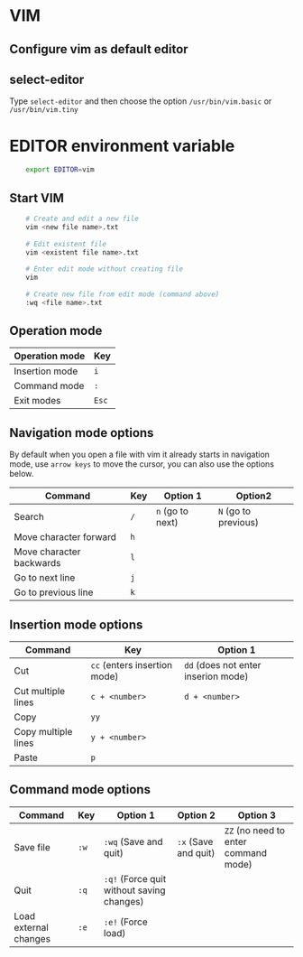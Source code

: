 # VIM

## Configure vim as default editor
## select-editor
Type `select-editor` and then choose the option `/usr/bin/vim.basic` or `/usr/bin/vim.tiny`

# EDITOR environment variable
```bash
    export EDITOR=vim
```

## Start VIM
```bash
    # Create and edit a new file
    vim <new file name>.txt
    
    # Edit existent file
    vim <existent file name>.txt
    
    # Enter edit mode without creating file
    vim 
    
    # Create new file from edit mode (command above)
    :wq <file name>.txt
```

## Operation mode
|Operation mode|Key|
|--------------|---|
|Insertion mode|`i`|
|Command mode  |`:`|
|Exit modes    |`Esc`|

## Navigation mode options
By default when you open a file with vim it already starts in navigation mode, use `arrow keys` to move the cursor, you can also use the options below.

|Command|Key|Option 1|Option2|
|-------|---|--------|-------|
|Search |`/`|`n` (go to next)|`N` (go to previous)|
|Move character forward|`h`|||
|Move character backwards|`l`|||
|Go to next line|`j`|||
|Go to previous line|`k`|||

## Insertion mode options
|Command|Key|Option 1|
|-------|---|--------|
|Cut    |`cc` (enters insertion mode)|`dd` (does not enter inserion mode)|
|Cut multiple lines|`c + <number>`|`d + <number>`|
|Copy|`yy`|
|Copy multiple lines|`y + <number>`|
|Paste|`p`|

## Command mode options
|Command|Key|Option 1|Option 2|Option 3|
|-------|---|--------|--------|---------|
|Save file|`:w`|`:wq` (Save and quit)|`:x` (Save and quit)|`ZZ` (no need to enter command mode)
|Quit|`:q`| `:q!` (Force quit without saving changes)|
|Load external changes|`:e`|`:e!` (Force load)|